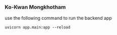 ### Ko-Kwan Mongkhotham

use the following command to run the backend app
```
uvicorn app.main:app --reload
```